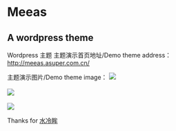 # Meeas
<h2>A wordpress theme</h2>
Wordpress 主题
主题演示首页地址/Demo theme address：
<a href="http://meeas.asuper.com.cn/" target="_blank">http://meeas.asuper.com.cn/</a>

主题演示图片/Demo theme image：
<a href="http://my-eclipse.qiniudn.com/p.jpg" target="_blank"><img src="http://my-eclipse.qiniudn.com/p.jpg"></img></a>
<br><br>
<a href="http://my-eclipse.qiniudn.com/imac.jpg" target="_blank"><img src="http://my-eclipse.qiniudn.com/imac.jpg"></img></a>
<br><br>
<a href="http://my-eclipse.qiniudn.com/long.jpg" target="_blank"><img src="http://my-eclipse.qiniudn.com/long.jpg"></img></a>

Thanks for <a href="http://www.16898.pw/" target="_blank">水冷眸</a>
